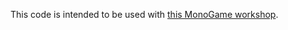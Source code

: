 This code is intended to be used with [this MonoGame workshop](https://github.com/theparticleman/MonoGameWorkshop).